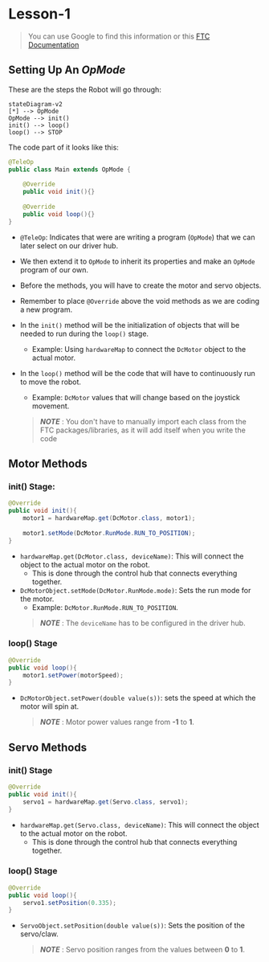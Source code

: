 # Lesson-1

> You can use Google to find this information or this [FTC Documentation](https://ftctechnh.github.io/ftc_app/doc/javadoc/index.html)

## Setting Up An _OpMode_

These are the steps the Robot will go through:
```mermaid
stateDiagram-v2
[*] --> OpMode
OpMode --> init()
init() --> loop()
loop() --> STOP 
```

The code part of it looks like this:
```java
@TeleOp
public class Main extends OpMode {
    
    @Override
    public void init(){}
    
    @Override
    public void loop(){}
}
```

- `@TeleOp`: Indicates that were are writing a program (`OpMode`) that we can later select on our driver hub.
- We then extend it to `OpMode` to inherit its properties and make an `OpMode` program of our own.
- Before the methods, you will have to create the motor and servo objects.
- Remember to place `@Override` above the void methods as we are coding a new program.
- In the `init()` method will be the initialization of objects that will be needed to run during the `loop()` stage.
  - Example: Using `hardwareMap` to connect the `DcMotor` object to the actual motor.
- In the `loop()` method will be the code that will have to continuously run to move the robot.
  - Example: `DcMotor` values that will change based on the joystick movement. 

  >***NOTE*** : You don't have to manually import each class from the FTC packages/libraries, as it will add itself when you write the code

## Motor Methods

### init() Stage:

```java
@Override
public void init(){
    motor1 = hardwareMap.get(DcMotor.class, motor1);
    
    motor1.setMode(DcMotor.RunMode.RUN_TO_POSITION);
}
```

- `hardwareMap.get(DcMotor.class, deviceName)`: This will connect the object to the actual motor on the robot.
  - This is done through the control hub that connects everything together.
- `DcMotorObject.setMode(DcMotor.RunMode.mode)`: Sets the run mode for the motor.
  - Example: `DcMotor.RunMode.RUN_TO_POSITION`.
  >***NOTE*** : The `deviceName` has to be configured in the driver hub.

### loop() Stage

```java
@Override
public void loop(){
    motor1.setPower(motorSpeed);
}
```

- `DcMotorObject.setPower(double value(s))`: sets the speed at which the motor will spin at.
  >***NOTE*** : Motor power values range from **-1** to **1**.


## Servo Methods

### init() Stage

```java
@Override
public void init(){
    servo1 = hardwareMap.get(Servo.class, servo1);
}
```

- `hardwareMap.get(Servo.class, deviceName)`: This will connect the object to the actual motor on the robot.
  - This is done through the control hub that connects everything together.

### loop() Stage

```java
@Override
public void loop(){
    servo1.setPosition(0.335);
}
```

- `ServoObject.setPosition(double value(s))`: Sets the position of the servo/claw.
  >***NOTE*** : Servo position ranges from the values between **0** to **1**.

